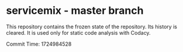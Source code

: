 # servicemix - master branch

This repository contains the frozen state of the repository.
Its history is cleared. It is used only for static code
analysis with Codacy.

Commit Time: 1724984528